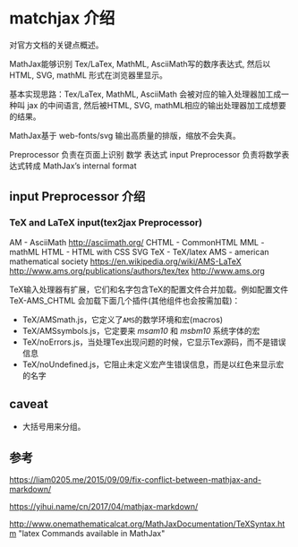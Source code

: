 # matchjax 介绍

对官方文档的关键点概述。

MathJax能够识别 Tex/LaTex, MathML, AsciiMath写的数序表达式, 然后以HTML, SVG, mathML 形式在浏览器里显示。

基本实现思路：Tex/LaTex, MathML, AsciiMath 会被对应的输入处理器加工成一种叫 jax 的中间语言, 然后被HTML, SVG, mathML相应的输出处理器加工成想要的结果。

MathJax基于 web-fonts/svg 输出高质量的排版，缩放不会失真。

Preprocessor 负责在页面上识别 数学 表达式
input Preprocessor 负责将数学表达式转成 MathJax’s internal format

## input Preprocessor 介绍

### TeX and LaTeX input(tex2jax Preprocessor)

AM - AsciiMath http://asciimath.org/
CHTML - CommonHTML
MML - mathML
HTML - HTML with CSS
SVG
TeX - TeX/latex
AMS - american mathematical society https://en.wikipedia.org/wiki/AMS-LaTeX  http://www.ams.org/publications/authors/tex/tex http://www.ams.org



TeX输入处理器有扩展，它们和名字包含TeX的配置文件合并加载。例如配置文件 TeX-AMS_CHTML 会加载下面几个插件(其他组件也会按需加载)：

- TeX/AMSmath.js，它定义了`AMS`的数学环境和宏(macros)
- TeX/AMSsymbols.js，它定要来 *msam10* 和 *msbm10* 系统字体的宏
- TeX/noErrors.js，当处理Tex出现问题的时候，它显示Tex源码，而不是错误信息
- TeX/noUndefined.js，它阻止未定义宏产生错误信息，而是以红色来显示宏的名字


## caveat

- 大括号用来分组。



## 参考

[1]:https://kerzol.github.io/markdown-mathjax/editor.html "online live editor for mathjax"

[2]:http://mlworks.cn/posts/introduction-to-mathjax-and-latex-expression/ "完美入门教程"

[3]:http://detexify.kirelabs.org/classify.html "online identify writing"

[4]:http://docs.mathjax.org/en/latest/tex.html#supported-latex-commands "mathjax supported-latex-commands"

[5]:https://mirrors.tuna.tsinghua.edu.cn/CTAN/info/symbols/math/maths-symbols.pdf "math symbols pdf"

https://liam0205.me/2015/09/09/fix-conflict-between-mathjax-and-markdown/

https://yihui.name/cn/2017/04/mathjax-markdown/



http://www.onemathematicalcat.org/MathJaxDocumentation/TeXSyntax.htm "latex Commands available in MathJax"
